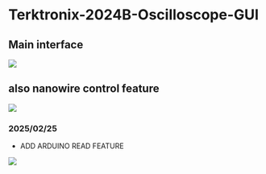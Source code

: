 # Terktronix-2024B-Oscilloscope-GUI

## Main interface
![](https://lskypro.bin-lian.me/i/2025/02/25/67bd45b0a5978.jpg)


## also nanowire control feature

![](https://lskypro.bin-lian.me/i/2025/02/25/67bd460a7eea6.jpg)

### 2025/02/25
- ADD ARDUINO READ FEATURE

![](https://lskypro.bin-lian.me/i/2025/02/25/67bd6268d8b14.png)
